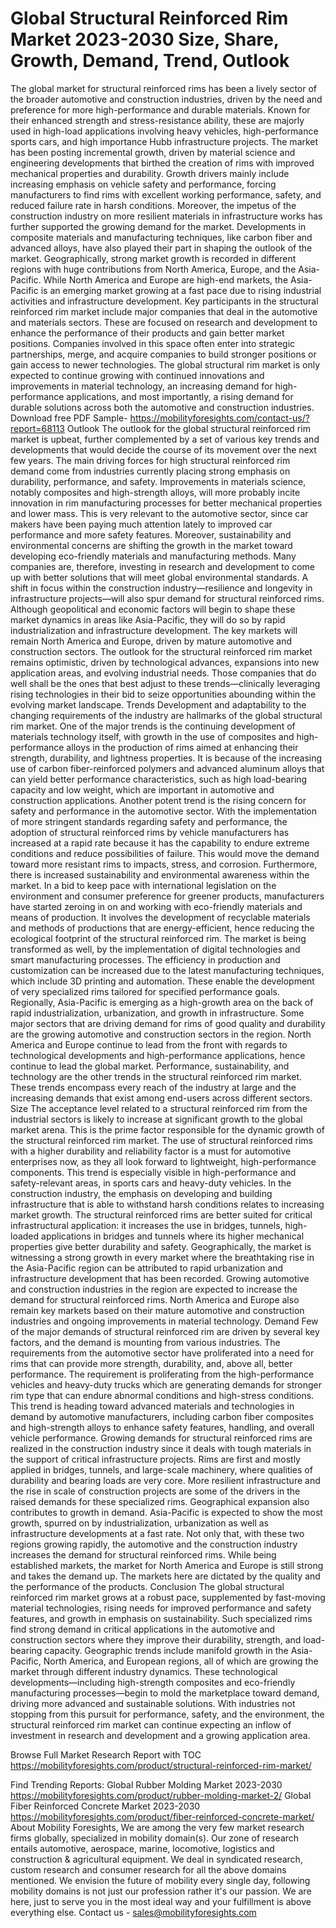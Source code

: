 # Global Structural Reinforced Rim Market 2023-2030 Size, Share, Growth, Demand, Trend, Outlook
The global market for structural reinforced rims has been a lively sector of the broader automotive and construction industries, driven by the need and preference for more high-performance and durable materials. Known for their enhanced strength and stress-resistance ability, these are majorly used in high-load applications involving heavy vehicles, high-performance sports cars, and high importance Hubb infrastructure projects. The market has been posting incremental growth, driven by material science and engineering developments that birthed the creation of rims with improved mechanical properties and durability.
Growth drivers mainly include increasing emphasis on vehicle safety and performance, forcing manufacturers to find rims with excellent working performance, safety, and reduced failure rate in harsh conditions. Moreover, the impetus of the construction industry on more resilient materials in infrastructure works has further supported the growing demand for the market. Developments in composite materials and manufacturing techniques, like carbon fiber and advanced alloys, have also played their part in shaping the outlook of the market.
Geographically, strong market growth is recorded in different regions with huge contributions from North America, Europe, and the Asia-Pacific. While North America and Europe are high-end markets, the Asia-Pacific is an emerging market growing at a fast pace due to rising industrial activities and infrastructure development.
Key participants in the structural reinforced rim market include major companies that deal in the automotive and materials sectors. These are focused on research and development to enhance the performance of their products and gain better market positions. Companies involved in this space often enter into strategic partnerships, merge, and acquire companies to build stronger positions or gain access to newer technologies.
The global structural rim market is only expected to continue growing with continued innovations and improvements in material technology, an increasing demand for high-performance applications, and most importantly, a rising demand for durable solutions across both the automotive and construction industries.
Download free PDF Sample- https://mobilityforesights.com/contact-us/?report=68113
Outlook
The outlook for the global structural reinforced rim market is upbeat, further complemented by a set of various key trends and developments that would decide the course of its movement over the next few years. The main driving forces for high structural reinforced rim demand come from industries currently placing strong emphasis on durability, performance, and safety. Improvements in materials science, notably composites and high-strength alloys, will more probably incite innovation in rim manufacturing processes for better mechanical properties and lower mass. This is very relevant to the automotive sector, since car makers have been paying much attention lately to improved car performance and more safety features.
Moreover, sustainability and environmental concerns are shifting the growth in the market toward developing eco-friendly materials and manufacturing methods. Many companies are, therefore, investing in research and development to come up with better solutions that will meet global environmental standards. A shift in focus within the construction industry—resilience and longevity in infrastructure projects—will also spur demand for structural reinforced rims.
Although geopolitical and economic factors will begin to shape these market dynamics in areas like Asia-Pacific, they will do so by rapid industrialization and infrastructure development. The key markets will remain North America and Europe, driven by mature automotive and construction sectors.
The outlook for the structural reinforced rim market remains optimistic, driven by technological advances, expansions into new application areas, and evolving industrial needs. Those companies that do well shall be the ones that best adjust to these trends—clinically leveraging rising technologies in their bid to seize opportunities abounding within the evolving market landscape.
Trends
Development and adaptability to the changing requirements of the industry are hallmarks of the global structural rim market. One of the major trends is the continuing development of materials technology itself, with growth in the use of composites and high-performance alloys in the production of rims aimed at enhancing their strength, durability, and lightness properties. It is because of the increasing use of carbon fiber-reinforced polymers and advanced aluminum alloys that can yield better performance characteristics, such as high load-bearing capacity and low weight, which are important in automotive and construction applications.
Another potent trend is the rising concern for safety and performance in the automotive sector. With the implementation of more stringent standards regarding safety and performance, the adoption of structural reinforced rims by vehicle manufacturers has increased at a rapid rate because it has the capability to endure extreme conditions and reduce possibilities of failure. This would move the demand toward more resistant rims to impacts, stress, and corrosion.
Furthermore, there is increased sustainability and environmental awareness within the market. In a bid to keep pace with international legislation on the environment and consumer preference for greener products, manufacturers have started zeroing in on and working with eco-friendly materials and means of production. It involves the development of recyclable materials and methods of productions that are energy-efficient, hence reducing the ecological footprint of the structural reinforced rim.
The market is being transformed as well, by the implementation of digital technologies and smart manufacturing processes. The efficiency in production and customization can be increased due to the latest manufacturing techniques, which include 3D printing and automation. These enable the development of very specialized rims tailored for specified performance goals.
Regionally, Asia-Pacific is emerging as a high-growth area on the back of rapid industrialization, urbanization, and growth in infrastructure. Some major sectors that are driving demand for rims of good quality and durability are the growing automotive and construction sectors in the region. North America and Europe continue to lead from the front with regards to technological developments and high-performance applications, hence continue to lead the global market.
Performance, sustainability, and technology are the other trends in the structural reinforced rim market. These trends encompass every reach of the industry at large and the increasing demands that exist among end-users across different sectors.
Size
The acceptance level related to a structural reinforced rim from the industrial sectors is likely to increase at significant growth to the global market arena. This is the prime factor responsible for the dynamic growth of the structural reinforced rim market. The use of structural reinforced rims with a higher durability and reliability factor is a must for automotive enterprises now, as they all look forward to lightweight, high-performance components. This trend is especially visible in high-performance and safety-relevant areas, in sports cars and heavy-duty vehicles.
In the construction industry, the emphasis on developing and building infrastructure that is able to withstand harsh conditions relates to increasing market growth. The structural reinforced rims are better suited for critical infrastructural application: it increases the use in bridges, tunnels, high-loaded applications in bridges and tunnels where its higher mechanical properties give better durability and safety.
Geographically, the market is witnessing a strong growth in every market where the breathtaking rise in the Asia-Pacific region can be attributed to rapid urbanization and infrastructure development that has been recorded. Growing automotive and construction industries in the region are expected to increase the demand for structural reinforced rims. North America and Europe also remain key markets based on their mature automotive and construction industries and ongoing improvements in material technology.
Demand 
Few of the major demands of structural reinforced rim are driven by several key factors, and the demand is mounting from various industries. The requirements from the automotive sector have proliferated into a need for rims that can provide more strength, durability, and, above all, better performance. The requirement is proliferating from the high-performance vehicles and heavy-duty trucks which are generating demands for stronger rim type that can endure abnormal conditions and high-stress conditions. This trend is heading toward advanced materials and technologies in demand by automotive manufacturers, including carbon fiber composites and high-strength alloys to enhance safety features, handling, and overall vehicle performance.
Growing demands for structural reinforced rims are realized in the construction industry since it deals with tough materials in the support of critical infrastructure projects. Rims are first and mostly applied in bridges, tunnels, and large-scale machinery, where qualities of durability and bearing loads are very core. More resilient infrastructure and the rise in scale of construction projects are some of the drivers in the raised demands for these specialized rims.
Geographical expansion also contributes to growth in demand. Asia-Pacific is expected to show the most growth, spurred on by industrialization, urbanization as well as infrastructure developments at a fast rate. Not only that, with these two regions growing rapidly, the automotive and the construction industry increases the demand for structural reinforced rims. While being established markets, the market for North America and Europe is still strong and takes the demand up. The markets here are dictated by the quality and the performance of the products.
Conclusion
The global structural reinforced rim market grows at a robust pace, supplemented by fast-moving material technologies, rising needs for improved performance and safety features, and growth in emphasis on sustainability. Such specialized rims find strong demand in critical applications in the automotive and construction sectors where they improve their durability, strength, and load-bearing capacity. Geographic trends include manifold growth in the Asia-Pacific, North America, and European regions, all of which are growing the market through different industry dynamics.
These technological developments—including high-strength composites and eco-friendly manufacturing processes—begin to mold the marketplace toward demand, driving more advanced and sustainable solutions. With industries not stopping from this pursuit for performance, safety, and the environment, the structural reinforced rim market can continue expecting an inflow of investment in research and development and a growing application area.

Browse Full Market Research Report with TOC https://mobilityforesights.com/product/structural-reinforced-rim-market/

Find Trending Reports:
Global Rubber Molding Market 2023-2030
https://mobilityforesights.com/product/rubber-molding-market-2/
Global Fiber Reinforced Concrete Market 2023-2030
https://mobilityforesights.com/product/fiber-reinforced-concrete-market/
About Mobility Foresights,
We are among the very few market research firms globally, specialized in mobility domain(s). Our zone of research entails automotive, aerospace, marine, locomotive, logistics and construction & agricultural equipment. We deal in syndicated research, custom research and consumer research for all the above domains mentioned.
We envision the future of mobility every single day, following mobility domains is not just our profession rather it's our passion. We are here, just to serve you in the most ideal way and your fulfillment is above everything else. Contact us -  sales@mobilityforesights.com 

